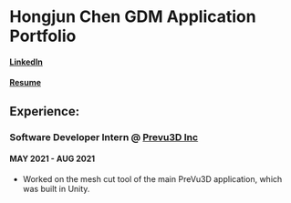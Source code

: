 # Hongjun Chen GDM Application Portfolio
#### [LinkedIn][linkedin]
#### [Resume][resume]

## Experience:

### Software Developer Intern @ [Prevu3D Inc][prevu3d]
#### MAY 2021 - AUG 2021
- Worked on the mesh cut tool of the main PreVu3D application, which was built in Unity.

[linkedin]: https://www.linkedin.com/in/hongjun-c/
[prevu3d]: https://www.instagram.com/prevu3d/?hl=fr
[resume]: https://google.com
